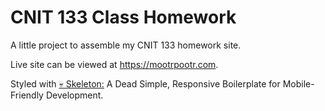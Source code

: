 # CNIT 133 Class Homework

A little project to assemble my CNIT 133 homework site.

Live site can be viewed at <https://mootrpootr.com>.

Styled with [💀 Skeleton:](https://github.com/dhg/Skeleton) A Dead Simple, Responsive Boilerplate for Mobile-Friendly Development. 



